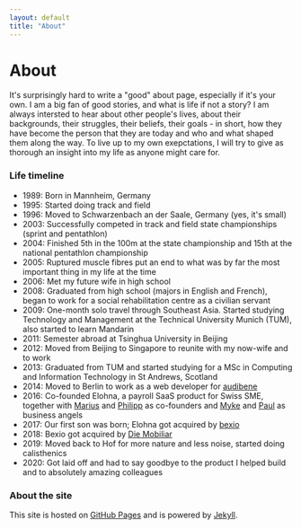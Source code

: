 ```yaml
---
layout: default
title: "About"
---
```


# About

It's surprisingly hard to write a "good" about page, especially if it's your own. I am a big fan of good stories, and what is life if not a story? I am always intersted to hear about other people's lives, about their backgrounds, their struggles, their beliefs, their goals - in short, how they have become the person that they are today and who and what shaped them along the way. To live up to my own exepctations, I will try to give as thorough an insight into my life as anyone might care for.

### Life timeline

-   1989: Born in Mannheim, Germany
-   1995: Started doing track and field
-   1996: Moved to Schwarzenbach an der Saale, Germany (yes, it's small)
-   2003: Successfully competed in track and field state championships (sprint and pentathlon)
-   2004: Finished 5th in the 100m at the state championship and 15th at the national pentathlon championship
-   2005: Ruptured muscle fibres put an end to what was by far the most important thing in my life at the time
-   2006: Met my future wife in high school
-   2008: Graduated from high school (majors in English and French), began to work for a social rehabilitation centre as a civilian servant
-   2009: One-month solo travel through Southeast Asia. Started studying Technology and Management at the Technical University Munich (TUM), also started to learn Mandarin
-   2011: Semester abroad at Tsinghua University in Beijing
-   2012: Moved from Beijing to Singapore to reunite with my now-wife and to work
-   2013: Graduated from TUM and started studying for a MSc in Computing and Information Technology in St Andrews, Scotland
-   2014: Moved to Berlin to work as a web developer for [audibene](http://www.audibene.de)
-   2016: Co-founded Elohna, a payroll SaaS product for Swiss SME, together with [Marius](https://www.linkedin.com/in/mariuskreis) and [Philipp](http://poxar.net) as co-founders and [Myke](https://angel.co/p/ymyke) and [Paul](https://io.squeng.com/) as business angels
-   2017: Our first son was born; Elohna got acquired by [bexio](http://www.bexio.com)
-   2018: Bexio got acquired by [Die Mobiliar](http://www.mobiliar.ch)
-   2019: Moved back to Hof for more nature and less noise, started doing calisthenics
-   2020: Got laid off and had to say goodbye to the product I helped build and to absolutely amazing colleagues

<!-- ### Vegetarianism

### Minimalism

### Stoicism

### Mindfulness -->

### About the site

This site is hosted on [GitHub Pages](https://pages.github.com) and is powered by [Jekyll](https://jekyllrb.com/).
